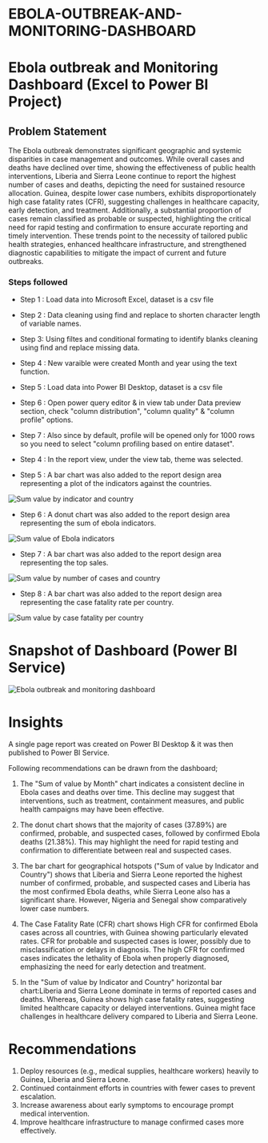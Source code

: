# EBOLA-OUTBREAK-AND-MONITORING-DASHBOARD


# Ebola outbreak and Monitoring Dashboard (Excel to Power BI Project)
## Problem Statement

The Ebola outbreak demonstrates significant geographic and systemic disparities in case management and outcomes. While overall cases and deaths have declined over time, showing the effectiveness of public health interventions, Liberia and Sierra Leone continue to report the highest number of cases and deaths, depicting the need for sustained resource allocation. Guinea, despite lower case numbers, exhibits disproportionately high case fatality rates (CFR), suggesting challenges in healthcare capacity, early detection, and treatment. Additionally, a substantial proportion of cases remain classified as probable or suspected, highlighting the critical need for rapid testing and confirmation to ensure accurate reporting and timely intervention. These trends point to the necessity of tailored public health strategies, enhanced healthcare infrastructure, and strengthened diagnostic capabilities to mitigate the impact of current and future outbreaks.


### Steps followed 

- Step 1 : Load data into Microsoft Excel, dataset is a csv file
- Step 2 : Data cleaning using find and replace to shorten character length of variable names.
- Step 3: Using filtes and conditional formating to identify blanks cleaning using find and replace missing data.
- Step 4 : New varaible were created Month and year using the text function.
- Step 5 : Load data into Power BI Desktop, dataset is a csv file
- Step 6 : Open power query editor & in view tab under Data preview section, check "column distribution", "column quality" & "column profile" options.
- Step 7 : Also since by default, profile will be opened only for 1000 rows so you need to select "column profiling based on entire dataset".
- Step 4 : In the report view, under the view tab, theme was selected.

- Step 5 : A bar chart was also added to the report design area representing a plot of the indicators against the countries.

![Sum value by indicator and country](https://github.com/user-attachments/assets/d8c65646-40c6-455c-9ad5-e07db084732d)

- Step 6 : A donut chart was also added to the report design area representing the sum of ebola indicators.

![Sum value of Ebola indicators](https://github.com/user-attachments/assets/e0e08236-b4c3-463e-9bd4-80c25f1be2f1)

- Step 7 : A bar chart was also added to the report design area representing the top sales.

![Sum value by number of cases and country](https://github.com/user-attachments/assets/d4e326db-b671-4dfa-a0f3-4b4787b571d9)


- Step 8 : A bar chart was also added to the report design area representing the case fatality rate per country.

![Sum value by case fatality per country](https://github.com/user-attachments/assets/53b2f1fc-4764-4076-bd4e-f473f60cedc5)
 

# Snapshot of Dashboard (Power BI Service)

![Ebola outbreak and monitoring dashboard](https://github.com/user-attachments/assets/ce1ee0b5-6d4d-469e-93d9-54b58639afd1)
 

# Insights

A single page report was created on Power BI Desktop & it was then published to Power BI Service.

Following recommendations can be drawn from the dashboard;


1. The "Sum of value by Month" chart indicates a consistent decline in Ebola cases and deaths over time. This decline  may suggest that interventions, such as treatment, containment measures, and public health campaigns may have been effective.

2. The donut chart shows that the majority of cases (37.89%) are confirmed, probable, and suspected cases, followed by confirmed Ebola deaths (21.38%). This may highlight the need for rapid testing and confirmation to differentiate between real and suspected cases.

3. The bar chart for geographical hotspots ("Sum of value by Indicator and Country") shows that Liberia and Sierra Leone reported the highest number of confirmed, probable, and suspected cases and Liberia has the most confirmed Ebola deaths, while Sierra Leone also has a significant share. However, Nigeria and Senegal show comparatively lower case numbers.

4. The Case Fatality Rate (CFR) chart shows High CFR for confirmed Ebola cases across all countries, with Guinea showing particularly elevated rates. CFR for probable and suspected cases is lower, possibly due to misclassification or delays in diagnosis.  The high CFR for confirmed cases indicates the lethality of Ebola when properly diagnosed, emphasizing the need for early detection and treatment.

5. In the "Sum of value by Indicator and Country" horizontal bar chart:Liberia and Sierra Leone dominate in terms of reported cases and deaths. Whereas, Guinea shows high case fatality rates, suggesting limited healthcare capacity or delayed interventions.
Guinea might face challenges in healthcare delivery compared to Liberia and Sierra Leone.

# Recommendations

1. Deploy resources (e.g., medical supplies, healthcare workers) heavily to Guinea, Liberia and Sierra Leone.
2. Continued containment efforts in countries with fewer cases to prevent escalation.
3. Increase awareness about early symptoms to encourage prompt medical intervention.
4. Improve healthcare infrastructure to manage confirmed cases more effectively.


